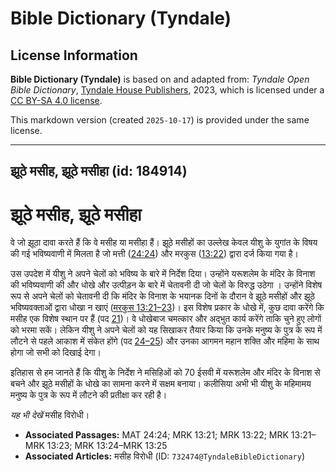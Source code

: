 # Bible Dictionary (Tyndale)

## License Information

**Bible Dictionary (Tyndale)** is based on and adapted from: _Tyndale Open Bible Dictionary_, [Tyndale House Publishers](https://tyndaleopenresources.com/), 2023, which is licensed under a [CC BY-SA 4.0 license](https://creativecommons.org/licenses/by-sa/4.0/legalcode.en).

This markdown version (created `2025-10-17`) is provided under the same license.



--------------------------------

## झूठे मसीह, झूठे मसीहा (id: 184914)

झूठे मसीह, झूठे मसीहा
=====================

वे जो झूठा दावा करते हैं कि वे मसीह या मसीहा हैं। झूठे मसीहों का उल्लेख केवल यीशु के युगांत के विषय की गई भविष्यवाणी में मिलता है जो मत्ती ([24:24](https://ref.ly/Matt24:24)) और मरकुस ([13:22](https://ref.ly/Mark13:22)) द्वारा दर्ज किया गया है।

उस उपदेश में यीशु ने अपने चेलों को भविष्य के बारे में निर्देश दिया। उन्होंने यरूशलेम के मंदिर के विनाश की भविष्यवाणी की और धोखे और उत्पीड़न के बारे में चेतावनी दी जो चेलों के विरुद्ध उठेगा । उन्होंने विशेष रूप से अपने चेलों को चेतावनी दी कि मंदिर के विनाश के भयानक दिनों के दौरान वे झूठे मसीहों और झूठे भविष्यवक्ताओं द्वारा धोखा न खाएं ([मरकुस 13:21–23](https://ref.ly/Mark13:21-Mark13:23))। इस विशेष प्रकार के धोखे में, कुछ दावा करेंगे कि मसीह एक विशेष स्थान पर हैं (पद [21](https://ref.ly/Mark13:21))। वे धोखेबाज चमत्कार और अद्भुत कार्य करेंगे ताकि चुने हुए लोगों को भरमा सकें। लेकिन यीशु ने अपने चेलों को यह सिखाकर तैयार किया कि उनके मनुष्य के पुत्र के रूप में लौटने से पहले आकाश में संकेत होंगे (पद [24–25](https://ref.ly/Mark13:24-Mark13:25)) और उनका आगमन महान शक्ति और महिमा के साथ होगा जो सभी को दिखाई देगा।

इतिहास से हम जानते हैं कि यीशु के निर्देश ने मसिहिओं को 70 ईसवी में यरूशलेम और मंदिर के विनाश से बचने और झूठे मसीहों के धोखे का सामना करने में सक्षम बनाया। कलीसिया अभी भी यीशु के महिमामय मनुष्य के पुत्र के रूप में लौटने की प्रतीक्षा कर रही है।

*यह भी देखें*  मसीह विरोधी।

* **Associated Passages:** MAT 24:24; MRK 13:21; MRK 13:22; MRK 13:21–MRK 13:23; MRK 13:24–MRK 13:25
* **Associated Articles:** मसीह विरोधी (ID: `732474@TyndaleBibleDictionary`)

